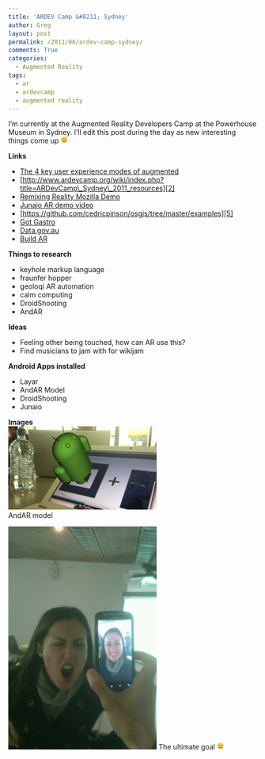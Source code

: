 ```yaml
---
title: 'ARDEV Camp &#8211; Sydney'
author: Greg
layout: post
permalink: /2011/06/ardev-camp-sydney/
comments: True
categories:
  - Augmented Reality
tags:
  - ar
  - ardevcamp
  - augmented reality
---
```

I&#8217;m currently at the Augmented Reality Developers Camp at the Powerhouse Museum in Sydney. I&#8217;ll edit this post during the day as new interesting things come up <img src="/wp-content/smilies/simple-smile.png" alt=":)" class="wp-smiley" style="height: 1em; max-height: 1em;" />

**Links**

  * [The 4 key user experience modes of augmented][1]
  * [http://www.ardevcamp.org/wiki/index.php?title=ARDevCamp\_Sydney\_2011_resources][2]
  * [Remixing Reality Mozilla Demo][3]
  * [Junaio AR demo video][4]
  * [https://github.com/cedricpinson/osgjs/tree/master/examples][5]
  * [Got Gastro][6]
  * [Data.gov.au][7]
  * [Build AR][8]

**Things to research**

  * keyhole markup language
  * fraunfer hopper
  * geoloqi AR automation
  * calm computing
  * DroidShooting
  * AndAR

**Ideas**

  * Feeling other being touched, how can AR use this?
  * Find musicians to jam with for wikijam

**Android Apps installed**

  * Layar
  * AndAR Model
  * DroidShooting
  * Junaio

**Images**  
<img title="318820697" src="/wp-content/uploads/2011/06/318820697-300x168.png" alt="" width="300" height="168" />  
AndAR model 

<img src="/wp-content/uploads/2011/06/wpid-IMAG0518.jpg" alt="image" width="300" height="450" />  
The ultimate goal <img src="/wp-content/smilies/simple-smile.png" alt=":)" class="wp-smiley" style="height: 1em; max-height: 1em;" />

 [1]: http://ar-ux.com/the-4-key-user-experience-modes-of-augmented
 [2]: http://www.ardevcamp.org/wiki/index.php?title=ARDevCamp_Sydney_2011_resources "ARDevCamp Sydney 2011 Resources"
 [3]: https://mozillademos.org/demos/remixingreality/demo.html
 [4]: http://www.youtube.com/watch?v=_8B9_lHYQNc
 [5]: https://github.com/cedricpinson/osgjs/tree/master/examples "OSG JS examples"
 [6]: http://gotgastro.com
 [7]: http://www.data.gov.au
 [8]: http://buildar.com
